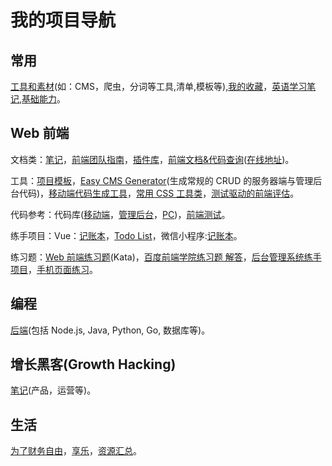 # 我的项目导航
## 常用
[工具和素材](https://github.com/iamjoel/tools-and-material)(如：CMS，爬虫，分词等工具,清单,模板等),[我的收藏](https://github.com/iamjoel/my-treasure)，[英语学习笔记](https://github.com/iamjoel/english-learn),[基础能力](https://github.com/iamjoel/basic-skill)。

## Web 前端
文档类：[笔记](https://github.com/iamjoel/front-end-note)，[前端团队指南](https://github.com/iamjoel/front-end-team-guide)，[插件库](https://github.com/iamjoel/front-end-plugins)，[前端文档&代码查询](https://github.com/iamjoel/front-end-doc)([在线地址](https://iamjoel.github.io/front-end-doc/doc/dist/index.html))。

工具：[项目模板](https://github.com/iamjoel/project-template)，[Easy CMS Generator](https://github.com/iamjoel/easy-cms-generator)(生成常规的 CRUD 的服务器端与管理后台代码)，[移动端代码生成工具](https://github.com/iamjoel/mobile-fe-generator)，[常用 CSS 工具类](https://github.com/iamjoel/css-utils-collection)，[测试驱动的前端评估](https://github.com/iamjoel/front-end-assessment)。

代码参考：代码库([移动端](https://github.com/iamjoel/mobile-codes-collection)，[管理后台](https://github.com/iamjoel/admin-codes-collection)，[PC](https://github.com/iamjoel/pc-codes-collection))，[前端测试](https://github.com/iamjoel/front-end-test-case)。

练手项目：Vue：[记账本](https://github.com/iamjoel/account-log-book)，[Todo List](https://github.com/iamjoel/todolist)，微信小程序:[记账本](https://github.com/iamjoel/account-log-book-mp)。

练习题：[Web 前端练习题](https://github.com/iamjoel/front-end-kata)(Kata)，[百度前端学院练习题 解答](https://github.com/iamjoel/baidu-ife-task)，[后台管理系统练手项目](https://github.com/iamjoel/practise-front-end-admin)，[手机页面练习](https://github.com/iamjoel/practise-front-end-mobile)。

## 编程
[后端](https://github.com/iamjoel/back-note)(包括 Node.js, Java, Python, Go, 数据库等)。 

## 增长黑客(Growth Hacking)
[笔记](https://github.com/iamjoel/growth-hacking-note)(产品，运营等)。

## 生活
[为了财务自由](https://github.com/iamjoel/finance-note)，[享乐](https://github.com/iamjoel/hedonist)，[资源汇总](https://github.com/iamjoel/resources)。

